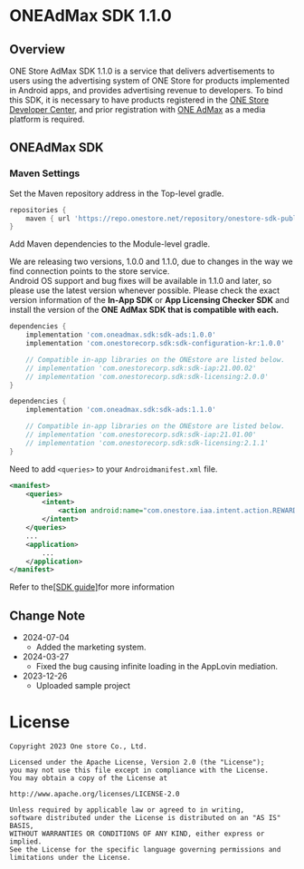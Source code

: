 # ONEAdMax SDK 1.1.0

## Overview

ONE Store AdMax SDK 1.1.0 is a service that delivers advertisements to users using the advertising system of ONE Store for products implemented in Android apps, and provides advertising revenue to developers. To bind this SDK, it is necessary to have products registered in the [ONE Store Developer Center](http://dev.onestore.co.kr/), and prior registration with [ONE AdMax](http://oneadmax.com) as a media platform is required.


## ONEAdMax SDK

### Maven Settings

Set the Maven repository address in the Top-level gradle.

```groovy
repositories {
    maven { url 'https://repo.onestore.net/repository/onestore-sdk-public' }
}
```

Add Maven dependencies to the Module-level gradle.

We are releasing two versions, 1.0.0 and 1.1.0, due to changes in the way we find connection points to the store service.<br/>
Android OS support and bug fixes will be available in 1.1.0 and later, so please use the latest version whenever possible.
Please check the exact version information of the **In-App SDK** or **App Licensing Checker SDK** and install the version of the **ONE AdMax SDK that is compatible with each.**

```groovy
dependencies {
    implementation 'com.oneadmax.sdk:sdk-ads:1.0.0'
    implementation 'com.onestorecorp.sdk:sdk-configuration-kr:1.0.0'

    // Compatible in-app libraries on the ONEstore are listed below.
    // implementation 'com.onestorecorp.sdk:sdk-iap:21.00.02'
    // implementation 'com.onestorecorp.sdk:sdk-licensing:2.0.0'
}
```

```groovy
dependencies {
    implementation 'com.oneadmax.sdk:sdk-ads:1.1.0'

    // Compatible in-app libraries on the ONEstore are listed below.
    // implementation 'com.onestorecorp.sdk:sdk-iap:21.01.00'
    // implementation 'com.onestorecorp.sdk:sdk-licensing:2.1.1'
}
```
Need to add `<queries>` to your `Androidmanifest.xml` file.

```xml
<manifest>
    <queries>
        <intent>
            <action android:name="com.onestore.iaa.intent.action.REWARD" />
        </intent>
    </queries>
    ...
    <application>
        ...
    </application>
</manifest>

```

Refer to the[[SDK guide]](http://https://one-admax-organization.gitbook.io/one-admax-sdk/oamsdk)for more information

## Change Note
* 2024-07-04
	* Added the marketing system. 
* 2024-03-27
	* Fixed the bug causing infinite loading in the AppLovin mediation.
* 2023-12-26
	* Uploaded sample project

# License
```
Copyright 2023 One store Co., Ltd.

Licensed under the Apache License, Version 2.0 (the "License"); 
you may not use this file except in compliance with the License.
You may obtain a copy of the License at

http://www.apache.org/licenses/LICENSE-2.0

Unless required by applicable law or agreed to in writing, 
software distributed under the License is distributed on an "AS IS" BASIS, 
WITHOUT WARRANTIES OR CONDITIONS OF ANY KIND, either express or implied. 
See the License for the specific language governing permissions and
limitations under the License.
